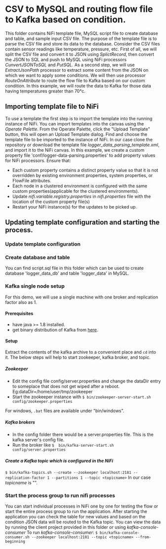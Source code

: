 # CSV to MySQL and routing flow file to Kafka based on condition.
This folder contains NiFi template file, MySQL script file to create database and table, and sample input CSV file.
The purpose of the template file is to parse the CSV file and store its data to the database. Consider the CSV files contain sensor readings like temperature, pressure, etc. First of all, we will split the CSV file and convert it to JSON using *SplictRecord*, then convert the JSON to SQL and push to MySQL using NiFi processors *CunvertJSONToSQL* and *PutSQL*. As a second step, we will use *ExtractJsonPath* processor to extract some content from the JSON on which we want to apply some conditions. We will then use processor *RouteOnAttribute* to route the flow file to Kafka based on our custom condition. In this example, we will route the data to Kafka for those data having temperatures greater than 70°c.
## Importing template file to NiFi
To use a template the first step is to import the template into the running instance of NiFi. You can import templates into the canvas using the *Operate Palette*. From the Operate Palette, click the "Upload Template" button, this will open an Upload Template dialog. Find and choose the template file to be imported to the instance of NiFi.
In our case clone the repository or download the template file *logger_data_parsing_template.xml*, and import it to the NiFi canvas.
In this example, we create a custom property file 'conf/logger-data-parsing.properties' to add property values for NiFi processors. Ensure that:
- Each custom property contains a distinct property value so that it is not overridden by existing environment properties, system properties, or FlowFile attributes.
- Each node in a clustered environment is configured with the same custom properties(applicable for the clustered environments).
- Update *nifi.variable.registry.properties* in *nifi.properties* file with the location of the custom property file(s)
- Restart your NiFi instance(s) for the updates to be picked up.

## Updating template configuration and starting the process.
### Update template configuration
### Create database and table
You can find script.sql file in this folder which can be used to create database 'logger_data_db' and table 'logger_data' in MySQL.
### Kafka single node setup
For this demo, we will use a single machine with one broker and replication factor also as 1.
#### Prerequisites
- have java >= 1.8 installed.
- get binary distribution of Kafka from [here](https://kafka.apache.org/downloads).
#### Setup
Extract the contents of the kafka archive to a convenient place and `cd` into it. The below steps will help to start zookeeper, kafka broker, and topic.

##### Zookeeper
- Edit the config file config/server.properties and change the dataDir entry to someplace that does not get wiped after a reboot. Eg:dataDir=/home/user/tmp/zookeeper
- Start the zookeeper instance with
`$ bin/zookeeper-server-start.sh config/zookeeper.properties`

For windows, `.bat` files are available under "bin/windows".
##### Kafka brokers
- In the config folder there would be a server.properties file. This is the kafka server's config file.
- Run the broker like
`$  bin/kafka-server-start.sh config/server.properties`

##### Create a Kafka topic which is configured in the NiFi
`$ bin/kafka-topics.sh --create --zookeeper localhost:2181 --replication-factor 1 --partitions 1 --topic <topicname>`
In our case *topicname* is "".
### Start the process group to run nifi processes
You can start individual processes in NiFi one by one for testing the flow or start the entire process group to run the application.
After starting the application you can check the table for new values and based on the condition JSON data will be routed to the Kafka topic. You can view the data by running the client project provided in this folder or using *kafka-console-consumer* To run *kafka-console-consumer*:
`$ bin/kafka-console-consumer.sh --zookeeper localhost:2181 --topic <topicname> --from-beginning` 
